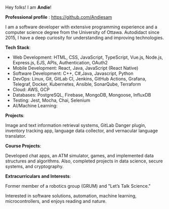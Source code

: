 Hey folks! I am **Andie**!

**Professional profile** : https://github.com/Andiesam

I am a software developer with extensive programming experience and a computer science degree from the University of Ottawa.
Autodidact since 2015, I have a deep curiosity for understanding and improving technologies.


**Tech Stack**:

- Web Development: HTML, CSS, JavaScript, TypeScript, Vue.js, Node.js, Express.js, EJS, APIs, Authentication, OAuth2
- Mobile Development: React, Java, JavaScript (React Native)
- Software Development: C++, C#,Java, Javascript, Python
- DevOps: Linux, Git, GitLab CI, Jenkins, GitHub Actions, Grafana, Telegraf, Docker, Kubernetes, Ansible, SonarQube, Terraform
- Cloud: AWS, GCP
- Databases: PostgreSQL, Firebase, MongoDB, Mongoose, InfluxDB
- Testing: Jest, Mocha, Chai, Selenium
- AI/Machine Learning: 

**Projects**:

Image and text information retrieval systems, GitLab Danger plugin, inventory tracking app, language data collector, and vernacular language translator.

**Course Projects**:

Developed chat apps, an ATM simulator, games, and implemented data structures and algorithms. 
Also, completed projects in data science, secure systems, and cryptography.

**Extracurriculars and Interests**:

Former member of a robotics group (GRUM) and "Let’s Talk Science."

Interested in software solutions, automation, machine learning, microcontrollers, and enjoys reading and nature.
